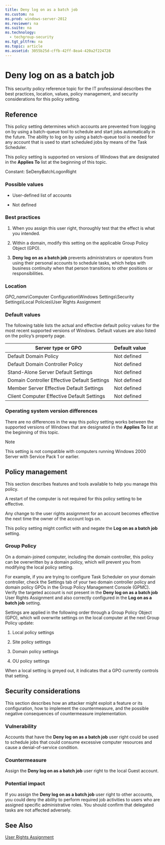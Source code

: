 ```yaml
---
title: Deny log on as a batch job
ms.custom: na
ms.prod: windows-server-2012
ms.reviewer: na
ms.suite: na
ms.technology: 
  - techgroup-security
ms.tgt_pltfrm: na
ms.topic: article
ms.assetid: 3055b25d-cffb-42ff-8ea4-420a2f224728
---
```

# Deny log on as a batch job
This security policy reference topic for the IT professional describes the best practices, location, values, policy management, and security considerations for this policy setting.

## Reference
This policy setting determines which accounts are prevented from logging on by using a batch-queue tool to schedule and start jobs automatically in the future. The ability to log on by using a batch-queue tool is needed for any account that is used to start scheduled jobs by means of the Task Scheduler.

This policy setting is supported on versions of Windows that are designated in the **Applies To** list at the beginning of this topic.

Constant: SeDenyBatchLogonRight

### Possible values

-   User-defined list of accounts

-   Not defined

### Best practices

1.  When you assign this user right, thoroughly test that the effect is what you intended.

2.  Within a domain, modify this setting on the applicable Group Policy Object (GPO).

3.  **Deny log on as a batch job** prevents administrators or operators from using their personal accounts to schedule tasks, which helps with business continuity when that person transitions to other positions or responsibilities.

### Location
*GPO_name*\Computer Configuration\Windows Settings\Security Settings\Local Policies\User Rights Assignment

### Default values
The following table lists the actual and effective default policy values for the most recent supported versions of Windows. Default values are also listed on the policy’s property page.

|Server type or GPO|Default value|
|----------------------|-----------------|
|Default Domain Policy|Not defined|
|Default Domain Controller Policy|Not defined|
|Stand-Alone Server Default Settings|Not defined|
|Domain Controller Effective Default Settings|Not defined|
|Member Server Effective Default Settings|Not defined|
|Client Computer Effective Default Settings|Not defined|

### Operating system version differences
There are no differences in the way this policy setting works between the supported versions of Windows that are designated in the **Applies To** list at the beginning of this topic.

> [!NOTE]
> This setting is not compatible with computers running Windows 2000 Server with Service Pack 1 or earlier.

## Policy management
This section describes features and tools available to help you manage this policy.

A restart of the computer is not required for this policy setting to be effective.

Any change to the user rights assignment for an account becomes effective the next time the owner of the account logs on.

This policy setting might conflict with and negate the **Log on as a batch job** setting.

### Group Policy
On a domain-joined computer, including the domain controller, this policy can be overwritten by a domain policy, which will prevent you from modifying the local policy setting.

For example, if you are trying to configure Task Scheduler on your domain controller, check the Settings tab of your two domain controller policy and domain policy GPOs in the Group Policy Management Console (GPMC). Verify the targeted account is not present in the **Deny log on as a batch job** User Rights Assignment and also correctly configured in the **Log on as a batch job** setting.

Settings are applied in the following order through a Group Policy Object (GPO), which will overwrite settings on the local computer at the next Group Policy update:

1.  Local policy settings

2.  Site policy settings

3.  Domain policy settings

4.  OU policy settings

When a local setting is greyed out, it indicates that a GPO currently controls that setting.

## Security considerations
This section describes how an attacker might exploit a feature or its configuration, how to implement the countermeasure, and the possible negative consequences of countermeasure implementation.

### Vulnerability
Accounts that have the **Deny log on as a batch job** user right could be used to schedule jobs that could consume excessive computer resources and cause a denial-of-service condition.

### Countermeasure
Assign the **Deny log on as a batch job** user right to the local Guest account.

### Potential impact
If you assign the **Deny log on as a batch job** user right to other accounts, you could deny the ability to perform required job activities to users who are assigned specific administrative roles. You should confirm that delegated tasks are not affected adversely.

## See Also
[User Rights Assignment](User-Rights-Assignment.md)


